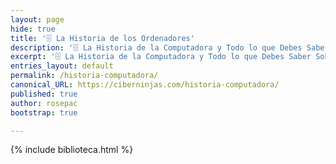 ```yaml
---
layout: page
hide: true
title: '🗄 La Historia de los Ordenadores'
description: '🗄 La Historia de la Computadora y Todo lo que Debes Saber Sobre la Historia de la Informática'
excerpt: '🗄 La Historia de la Computadora y Todo lo que Debes Saber Sobre la Historia de la Informática'
entries_layout: default
permalink: /historia-computadora/
canonical_URL: https://ciberninjas.com/historia-computadora/
published: true
author: rosepac
bootstrap: true

---
```


{% include biblioteca.html %}

<!-- Saber Más -->
<!-- https://www.computerhistory.org/collections/search/ -->